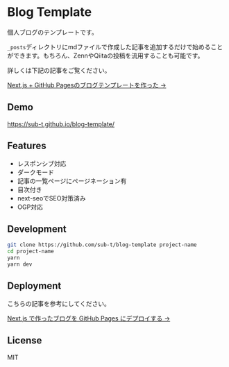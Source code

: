 # Blog Template

個人ブログのテンプレートです。

`_posts`ディレクトリにmdファイルで作成した記事を追加するだけで始めることができます。もちろん、ZennやQiitaの投稿を流用することも可能です。

詳しくは下記の記事をご覧ください。

[Next.js + GitHub Pagesのブログテンプレートを作った →](https://zenn.dev/subt/articles/957bd5d01485e1)

## Demo

https://sub-t.github.io/blog-template/

## Features

- レスポンシブ対応
- ダークモード
- 記事の一覧ページにページネーション有
- 目次付き
- next-seoでSEO対策済み
- OGP対応

## Development

```bash
git clone https://github.com/sub-t/blog-template project-name
cd project-name
yarn
yarn dev
```

## Deployment

こちらの記事を参考にしてください。

[Next.js で作ったブログを GitHub Pages にデプロイする →](https://jamband.github.io/blog/2021/08/deploy-nextjs-app-to-github-pages/)

## License

MIT
